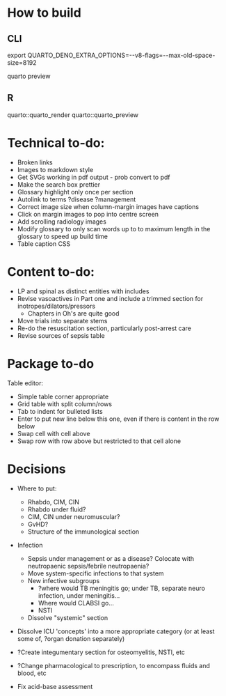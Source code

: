 # How to build
## CLI
export QUARTO_DENO_EXTRA_OPTIONS=--v8-flags=--max-old-space-size=8192

quarto preview

## R
quarto::quarto_render
quarto::quarto_preview

# Technical to-do:

* Broken links
* Images to markdown style
* Get SVGs working in pdf output - prob convert to pdf
* Make the search box prettier
* Glossary highlight only once per section
* Autolink to terms ?disease ?management
* Correct image size when column-margin images have captions
* Click on margin images to pop into centre screen
* Add scrolling radiology images
* Modify glossary to only scan words up to to maximum length in the glossary to speed up build time
* Table caption CSS


# Content to-do:

* LP and spinal as distinct entities with includes
* Revise vasoactives in Part one and include a trimmed section for inotropes/dilators/pressors
	* Chapters in Oh's are quite good
* Move trials into separate stems
* Re-do the resuscitation section, particularly post-arrest care
* Revise sources of sepsis table

# Package to-do

Table editor:

* Simple table corner appropriate
* Grid table with split column/rows
* Tab to indent for bulleted lists
* Enter to put new line below this one, even if there is content in the row below
* Swap cell with cell above
* Swap row with row above but restricted to that cell alone


# Decisions

* Where to put:
	* Rhabdo, CIM, CIN
	* Rhabdo under fluid?
	* CIM, CIN under neuromuscular?
	* GvHD?
	* Structure of the immunological section

* Infection
	* Sepsis under management or as a disease? Colocate with neutropaenic sepsis/febrile neutropaenia?
	* Move system-specific infections to that system
	* New infective subgroups
		* ?where would TB meningitis go; under TB, separate neuro infection, under meningitis...
		* Where would CLABSI go...
		* NSTI
	* Dissolve "systemic" section

* Dissolve ICU 'concepts' into a more appropriate category (or at least some of, ?organ donation separately)

* ?Create integumentary section for osteomyelitis, NSTI, etc

* ?Change pharmacological to prescription, to encompass fluids and blood, etc

* Fix acid-base assessment